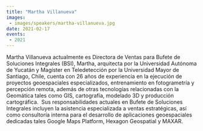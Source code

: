 ```yaml
---
title: "Martha Villanueva"
images:
 - images/speakers/martha-villanueva.jpg
date: 2021-02-17
events:
 - 2021
---
```


Martha Villanueva actualmente es Directora de Ventas para Bufete de Soluciones Integrales (BSI), Martha, arquitecta por la Universidad Autónoma de Yucatán y Magíster en Teledetección por la Universidad Mayor de Santiago, Chile, cuenta con 26 años de experiencia en la ejecución de proyectos geoespaciales especializados, entrenamiento en fotogrametría y percepción remota, además de otras tecnologías relacionadas con la Geomática tales como GIS, cartografía, modelado 3D y producción cartográfica.  Sus responsabilidades actuales en Bufete de Soluciones Integrales incluyen la asistencia especializada a ventas estratégicas, así como consultoría interna para el desarrollo de aplicaciones geoespaciales dedicadas tales Google Maps Platform, Hexagon Geospatial y MAXAR.